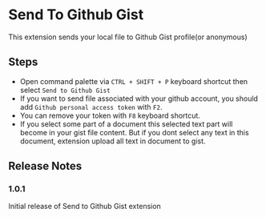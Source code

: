 
# Send To Github Gist

This extension sends your local file to Github Gist profile(or anonymous)

## Steps

* Open command palette via `CTRL + SHIFT + P` keyboard shortcut then select `Send to Github Gist`
* If you want to send file associated with your github account, you should add `Github personal access token` with `F2`.
* You can remove your token with `F8` keyboard shortcut.   
* If you select some part of a document this selected text part will become in your gist file content. But if you dont select any text in this document, extension upload all text in document to gist.   

## Release Notes
### 1.0.1
Initial release of Send to Github Gist extension

